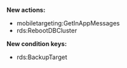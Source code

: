 **New actions:**

- mobiletargeting:GetInAppMessages
- rds:RebootDBCluster

**New condition keys:**

- rds:BackupTarget

